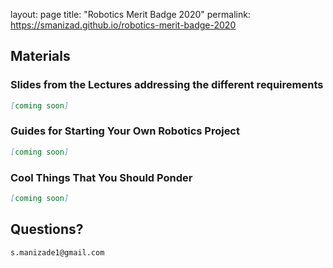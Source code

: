 layout: page
title: "Robotics Merit Badge 2020"
permalink: https://smanizad.github.io/robotics-merit-badge-2020
## Materials

### Slides from the Lectures addressing the different requirements
```markdown
[coming soon]
```

### Guides for Starting Your Own Robotics Project
```markdown
[coming soon]
```

### Cool Things That You Should Ponder
```markdown
[coming soon]
```

## Questions?
```markdown
s.manizade1@gmail.com
